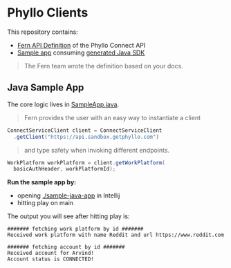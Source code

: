 # Phyllo Clients

This repository contains:

- [Fern API Definition](/api/src/api.yml) of the Phyllo Connect API
- [Sample app](./sample-java-app/src/main/java/com/sample/app/SampleApp.java) consuming [generated Java SDK](./sample-java-app/build.gradle#L13)

> The Fern team wrote the definition based on your docs.

## Java Sample App

The core logic lives in [SampleApp.java](./sample-java-app/src/main/java/com/sample/app/SampleApp.java).

> Fern provides the user with an easy way to instantiate a client

```java
ConnectServiceClient client = ConnectServiceClient
  .getClient("https://api.sandbox.getphyllo.com")
```

> and type safety when invoking different endpoints.

```java
WorkPlatform workPlatform = client.getWorkPlatform(
  basicAuthHeader, workPlatformId);
```

**Run the sample app by:**

- opening [./sample-java-app](./sample-java-app/) in Intellij
- hitting play on main

The output you will see after hitting play is:

```
####### fetching work platform by id #######
Received work platform with name Reddit and url https://www.reddit.com

####### fetching account by id #######
Received account for Arvind!
Account status is CONNECTED!
```
